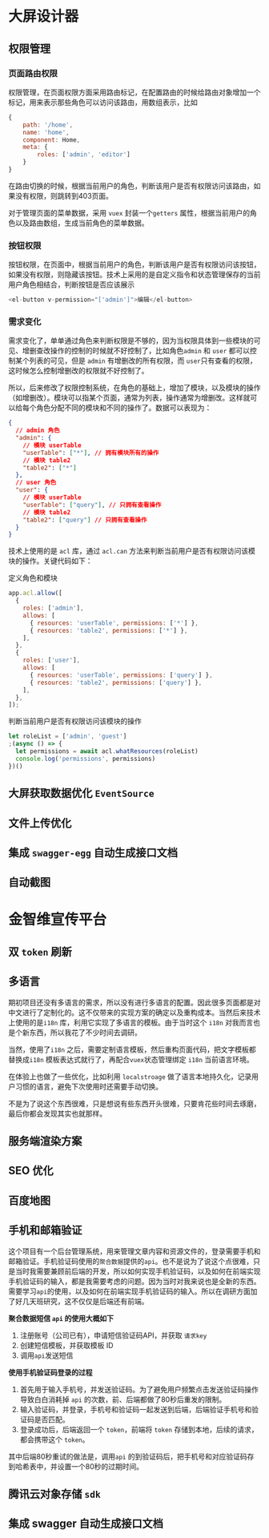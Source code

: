 # 大屏设计器

## 权限管理

### 页面路由权限

权限管理，在页面权限方面采用路由标记，在配置路由的时候给路由对象增加一个标记，用来表示那些角色可以访问该路由，用数组表示，比如

```js
{
    path: '/home',
    name: 'home',
    component: Home,
    meta: {
        roles: ['admin', 'editor']
    }
}
```

在路由切换的时候，根据当前用户的角色，判断该用户是否有权限访问该路由，如果没有权限，则跳转到403页面。

对于管理页面的菜单数据，采用 `vuex` 封装一个`getters` 属性，根据当前用户的角色以及路由数组，生成当前角色的菜单数据。

### 按钮权限

按钮权限，在页面中，根据当前用户的角色，判断该用户是否有权限访问该按钮，如果没有权限，则隐藏该按钮。技术上采用的是自定义指令和状态管理保存的当前用户角色相结合，判断按钮是否应该展示

```js
<el-button v-permission="['admin']">编辑</el-button>
```

### 需求变化

需求变化了，单单通过角色来判断权限是不够的，因为当权限具体到一些模块的可见、增删查改操作的控制的时候就不好控制了，比如角色`admin` 和 `user` 都可以控制某个列表的可见，但是 `admin` 有增删改的所有权限，而 `user`只有查看的权限，这时候怎么控制增删改的权限就不好控制了。

所以，后来修改了权限控制系统，在角色的基础上，增加了模块，以及模块的操作（如增删改）。模块可以指某个页面，通常为列表，操作通常为增删改。这样就可以给每个角色分配不同的模块和不同的操作了。数据可以表现为：

```json
{
  // admin 角色
  "admin": {
    // 模块 userTable
    "userTable": ["*"], // 拥有模块所有的操作
    // 模块 table2
    "table2": ["*"]
  },
  // user 角色
  "user": {
    // 模块 userTable
    "userTable": ["query"], // 只拥有查看操作
    // 模块 table2
    "table2": ["query"] // 只拥有查看操作
  }
}
```

技术上使用的是 `acl` 库，通过 `acl.can` 方法来判断当前用户是否有权限访问该模块的操作。关键代码如下：

定义角色和模块
```js
app.acl.allow([
  {
    roles: ['admin'],
    allows: [
      { resources: 'userTable', permissions: ['*'] },
      { resources: 'table2', permissions: ['*'] },
    ],
  },
  {
    roles: ['user'],
    allows: [
      { resources: 'userTable', permissions: ['query'] },
      { resources: 'table2', permissions: ['query'] },
    ],
  },
]);
```

判断当前用户是否有权限访问该模块的操作
```js
let roleList = ['admin', 'guest']
;(async () => {
  let permissions = await acl.whatResources(roleList)
  console.log('permissions', permissions)
})()

```

## 大屏获取数据优化 `EventSource`
## 文件上传优化
## 集成 `swagger-egg` 自动生成接口文档
## 自动截图


# 金智维宣传平台

## 双 `token` 刷新
## 多语言
期初项目还没有多语言的需求，所以没有进行多语言的配置。因此很多页面都是对中文进行了定制化的。这不仅带来的实现方案的确定以及重构成本。当然后来技术上使用的是`i18n` 库，利用它实现了多语言的模板。由于当时这个 `i18n` 对我而言也是个新东西，所以我花了不少时间去调研。

当然，使用了`i18n` 之后，需要定制语言模板，然后重构页面代码，把文字模板都替换成`i18n` 模板表达式就行了，再配合`vuex`状态管理绑定 `i18n` 当前语言环境。

在体验上也做了一些优化，比如利用 `localstroage` 做了语言本地持久化，记录用户习惯的语言，避免下次使用时还需要手动切换。

不是为了说这个东西很难，只是想说有些东西开头很难，只要肯花些时间去琢磨，最后你都会发现其实也就那样。

## 服务端渲染方案
## SEO 优化
## 百度地图
## 手机和邮箱验证
这个项目有一个后台管理系统，用来管理文章内容和资源文件的，登录需要手机和邮箱验证。手机验证码使用的`聚合数据`提供的`api`。也不是说为了说这个点很难，只是当时我需要兼顾前后端的开发，所以如何实现手机验证码，以及如何在前端实现手机验证码的输入，都是我需要考虑的问题。因为当时对我来说也是全新的东西。需要学习`api`的使用，以及如何在前端实现手机验证码的输入。所以在调研方面加了好几天班研究，这不仅仅是后端还有前端。

**聚合数据短信 `api` 的使用大概如下**
1. 注册账号（公司已有），申请短信验证码API，并获取 `请求key`
2. 创建短信模板，并获取模板 ID
3. 调用`api`发送短信

**使用手机验证码登录的过程**
1. 首先用于输入手机号，并发送验证码。为了避免用户频繁点击发送验证码操作导致白白消耗掉 `api` 的次数，前、后端都做了80秒后重发的限制。
2. 输入验证码，并登录，手机号和验证码一起发送到后端，后端验证手机号和验证码是否匹配。
3. 登录成功后，后端返回一个 `token`，前端将 `token` 存储到本地，后续的请求，都会携带这个 `token`。

其中后端80秒重试的做法是，调用`api` 的到验证码后，把手机号和对应验证码存到哈希表中，并设置一个80秒的过期时间。


## 腾讯云对象存储 `sdk`
## 集成 swagger 自动生成接口文档
